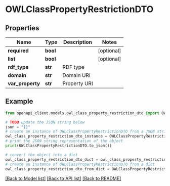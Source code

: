 # OWLClassPropertyRestrictionDTO


## Properties

Name | Type | Description | Notes
------------ | ------------- | ------------- | -------------
**required** | **bool** |  | [optional] 
**list** | **bool** |  | [optional] 
**rdf_type** | **str** | RDF type | 
**domain** | **str** | Domain URI | 
**var_property** | **str** | Property URI | 

## Example

```python
from openapi_client.models.owl_class_property_restriction_dto import OWLClassPropertyRestrictionDTO

# TODO update the JSON string below
json = "{}"
# create an instance of OWLClassPropertyRestrictionDTO from a JSON string
owl_class_property_restriction_dto_instance = OWLClassPropertyRestrictionDTO.from_json(json)
# print the JSON string representation of the object
print(OWLClassPropertyRestrictionDTO.to_json())

# convert the object into a dict
owl_class_property_restriction_dto_dict = owl_class_property_restriction_dto_instance.to_dict()
# create an instance of OWLClassPropertyRestrictionDTO from a dict
owl_class_property_restriction_dto_from_dict = OWLClassPropertyRestrictionDTO.from_dict(owl_class_property_restriction_dto_dict)
```
[[Back to Model list]](../README.md#documentation-for-models) [[Back to API list]](../README.md#documentation-for-api-endpoints) [[Back to README]](../README.md)



